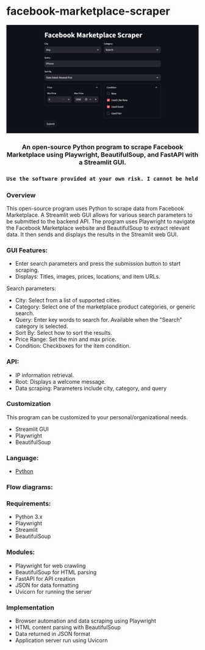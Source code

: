 # facebook-marketplace-scraper

<p align="center">
  <img src="static/preview.jpg">
</p>

<h3 align="center">
  An open-source Python program to scrape Facebook Marketplace using Playwright, BeautifulSoup, and FastAPI with a Streamlit GUI.
<h3 align="center">

```diff
Use the software provided at your own risk. I cannot be held responsible for any potential consequences, including potential bans from Meta.
```
### Overview
This open-source program uses Python to scrape data from Facebook Marketplace. A Streamlit web GUI allows for various search parameters to be submitted to the backend API. The program uses Playwright to navigate the Facebook Marketplace website and BeautifulSoup to extract relevant data. It then sends and displays the results in the Streamlit web GUI.

### GUI Features:
- Enter search parameters and press the submission button to start scraping. 
- Displays: Titles, images, prices, locations, and item URLs.

Search parameters:
- City: Select from a list of supported cities.
- Category: Select one of the marketplace product categories, or generic search.
- Query: Enter key words to search for. Available when the "Search" category is selected.
- Sort By: Select how to sort the results.
- Price Range: Set the min and max price.
- Condition: Checkboxes for the item condition.

### API:
- IP information retrieval.
- Root: Displays a welcome message.
- Data scraping: Parameters include city, category, and query

### Customization
This program can be customized to your personal/organizational needs.
- Streamlit GUI
- Playwright
- BeautifulSoup
  
### Language: 
- [Python](https://www.python.org/)
  
### Flow diagrams:

### Requirements:
- Python 3.x
- Playwright
- Streamlit
- BeautifulSoup
  
### Modules:
- Playwright for web crawling
- BeautifulSoup for HTML parsing
- FastAPI for API creation
- JSON for data formatting
- Uvicorn for running the server
  
### Implementation
- Browser automation and data scraping using Playwright
- HTML content parsing with BeautifulSoup
- Data returned in JSON format
- Application server run using Uvicorn
